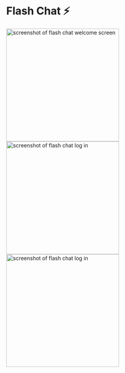 # Flash Chat ⚡️

<!-- ![1654770976574](https://user-images.githubusercontent.com/87140247/172828132-dbf6b911-f837-4d2c-9bc5-20ffcc4adf8c.jpg)
![1654770976566](https://user-images.githubusercontent.com/87140247/172828138-c37ef52f-00e8-4010-aaa2-17d2e313a77d.jpg)
![1654770976556](https://user-images.githubusercontent.com/87140247/172828140-4ba338c5-44ad-471d-acfa-01078c09b770.jpg) -->

<div>
<img src="https://user-images.githubusercontent.com/87140247/172828132-dbf6b911-f837-4d2c-9bc5-20ffcc4adf8c.jpg" width="300" alt="screenshot of flash chat welcome screen">
<img src="https://user-images.githubusercontent.com/87140247/172828138-c37ef52f-00e8-4010-aaa2-17d2e313a77d.jpg" width="300" alt="screenshot of flash chat log in">
  <img src="https://user-images.githubusercontent.com/87140247/172828140-4ba338c5-44ad-471d-acfa-01078c09b770.jpg" width="300" alt="screenshot of flash chat log in">
</div>
